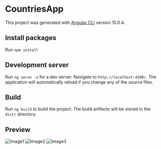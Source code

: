 # CountriesApp

This project was generated with [Angular CLI](https://github.com/angular/angular-cli) version 15.0.4.

## Install packages

Run `npm install`

## Development server

Run `ng serve -o` for a dev server. Navigate to `http://localhost:4200/`. The application will automatically reload if you change any of the source files.


## Build

Run `ng build` to build the project. The build artifacts will be stored in the `dist/` directory.

## Preview
![Image1](https://res.cloudinary.com/dpzospnqt/image/upload/v1672162763/Github/03-angular-country-app1_lohcz9.png)
![Image2](https://res.cloudinary.com/dpzospnqt/image/upload/v1672162764/Github/03-angular-country-app2_axew2h.png)
![Image3](https://res.cloudinary.com/dpzospnqt/image/upload/v1672162763/Github/03-angular-country-app3_hwvp5o.png)